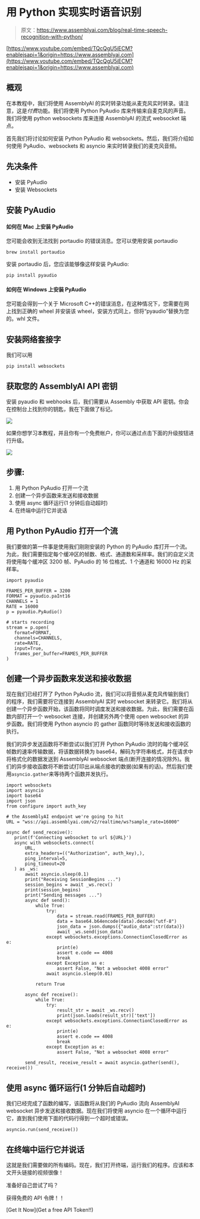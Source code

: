 # 用 Python 实现实时语音识别

> 原文：<https://www.assemblyai.com/blog/real-time-speech-recognition-with-python/>

[https://www.youtube.com/embed/TQcQgU5iECM?enablejsapi=1&origin=https://www.assemblyai.com](https://www.youtube.com/embed/TQcQgU5iECM?enablejsapi=1&origin=https://www.assemblyai.com)

## 概观

在本教程中，我们将使用 AssemblyAI 的实时转录功能从麦克风实时转录。请注意，这是*付费*功能。我们将使用 Python PyAudio 库来传输来自麦克风的声音。我们将使用 python websockets 库来连接 AssemblyAI 的流式 websocket 端点。

首先我们将讨论如何安装 Python PyAudio 和 websockets。然后，我们将介绍如何使用 PyAudio、websockets 和 asyncio 来实时转录我们的麦克风音频。

## 先决条件

*   安装 PyAudio
*   安装 Websockets

## 安装 PyAudio

#### 如何在 Mac 上安装 PyAudio

您可能会收到无法找到 portaudio 的错误消息。您可以使用安装 portaudio

```
brew install portaudio
```

安装 portaudio 后，您应该能够像这样安装 PyAudio:

```
pip install pyaudio
```

#### 如何在 Windows 上安装 PyAudio

您可能会得到一个关于 Microsoft C++的错误消息，在这种情况下，您需要在网上找到正确的 wheel 并安装该 wheel，安装方式同上，但将“pyaudio”替换为您的。whl 文件。

## 安装网络套接字

我们可以用

```
pip install websockets
```

## 获取您的 AssemblyAI API 密钥

安装 pyaudio 和 webhooks 后，我们需要从 Assembly 中获取 API 密钥。你会在控制台上找到你的钥匙，我在下面做了标记。

![](img/5d637796edd2cedea36c74aa4674bc82.png)

如果你想学习本教程，并且你有一个免费帐户，你可以通过点击下面的升级按钮进行升级。

![](img/23941ce0f901d291a08f6d2d6cefbc6a.png)

## 步骤:

1.  用 Python PyAudio 打开一个流
2.  创建一个异步函数来发送和接收数据
3.  使用 async 循环运行(1 分钟后自动超时)
4.  在终端中运行它并说话

## 用 Python PyAudio 打开一个流

我们要做的第一件事是使用我们刚刚安装的 Python 的 PyAudio 库打开一个流。为此，我们需要指定每个缓冲区的帧数、格式、通道数和采样率。我们的自定义流将使用每个缓冲区 3200 帧、PyAudio 的 16 位格式、1 个通道和 16000 Hz 的采样率。

```
import pyaudio

FRAMES_PER_BUFFER = 3200
FORMAT = pyaudio.paInt16
CHANNELS = 1
RATE = 16000
p = pyaudio.PyAudio()

# starts recording
stream = p.open(
   format=FORMAT,
   channels=CHANNELS,
   rate=RATE,
   input=True,
   frames_per_buffer=FRAMES_PER_BUFFER
)
```

## 创建一个异步函数来发送和接收数据

现在我们已经打开了 Python PyAudio 流，我们可以将音频从麦克风传输到我们的程序，我们需要将它连接到 AssemblyAI 实时 websocket 来转录它。我们将从创建一个异步函数开始，该函数将同时调度发送和接收数据。为此，我们需要在函数内部打开一个 websocket 连接，并创建另外两个使用 open websocket 的异步函数。我们将使用 Python asyncio 的 gather 函数同时等待发送和接收函数的执行。

我们的异步发送函数将不断尝试以我们打开 Python PyAudio 流时的每个缓冲区帧数的速率传输数据，将该数据转换为 base64，解码为字符串格式，并在请求中将格式化的数据发送到 AssemblyAI websocket 端点(断开连接的情况除外)。我们的异步接收函数将不断尝试打印出从端点接收的数据(如果有的话)。然后我们使用`asyncio.gather`来等待两个函数并发执行。

```
import websockets
import asyncio
import base64
import json
from configure import auth_key

# the AssemblyAI endpoint we're going to hit
URL = "wss://api.assemblyai.com/v2/realtime/ws?sample_rate=16000"

async def send_receive():
   print(f'Connecting websocket to url ${URL}')
   async with websockets.connect(
       URL,
       extra_headers=(("Authorization", auth_key),),
       ping_interval=5,
       ping_timeout=20
   ) as _ws:
       await asyncio.sleep(0.1)
       print("Receiving SessionBegins ...")
       session_begins = await _ws.recv()
       print(session_begins)
       print("Sending messages ...")
       async def send():
           while True:
               try:
                   data = stream.read(FRAMES_PER_BUFFER)
                   data = base64.b64encode(data).decode("utf-8")
                   json_data = json.dumps({"audio_data":str(data)})
                   await _ws.send(json_data)
               except websockets.exceptions.ConnectionClosedError as e:
                   print(e)
                   assert e.code == 4008
                   break
               except Exception as e:
                   assert False, "Not a websocket 4008 error"
               await asyncio.sleep(0.01)

           return True

       async def receive():
           while True:
               try:
                   result_str = await _ws.recv()
                   print(json.loads(result_str)['text'])
               except websockets.exceptions.ConnectionClosedError as e:
                   print(e)
                   assert e.code == 4008
                   break
               except Exception as e:
                   assert False, "Not a websocket 4008 error"

       send_result, receive_result = await asyncio.gather(send(), receive())
```

## 使用 async 循环运行(1 分钟后自动超时)

我们已经完成了函数的编写，该函数将从我们的 PyAudio 流向 AssemblyAI websocket 异步发送和接收数据。现在我们将使用 asyncio 在一个循环中运行它，直到我们使用下面的代码行得到一个超时或错误。

```
asyncio.run(send_receive())
```

## 在终端中运行它并说话

这就是我们需要做的所有编码。现在，我们打开终端，运行我们的程序。应该和本文开头链接的视频很像！

准备好自己尝试了吗？

获得免费的 API 令牌！！

[Get It Now](Get a free API Token!!)